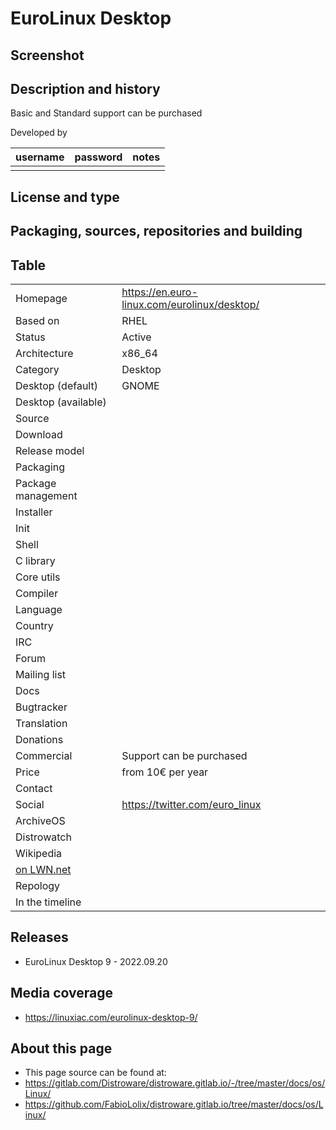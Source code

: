 # EuroLinux Desktop

## Screenshot


## Description and history


Basic and Standard support can be purchased

Developed by

| username | password | notes |
|----------|----------|-------|
|  |  |  |


## License and type




## Packaging, sources, repositories and building




## Table

|                       |  |
|-----------------------|--|
| Homepage              | <https://en.euro-linux.com/eurolinux/desktop/> |
| Based on              | RHEL |
| Status                | Active |
| Architecture          | x86_64 |
| Category              | Desktop |
| Desktop (default)     | GNOME |
| Desktop (available)   |  |
| Source                |  |
| Download              |  |
| Release model         |  |
| Packaging             |  |
| Package management    |  |
| Installer             |  |
| Init                  |  |
| Shell                 |  |
| C library             |  |
| Core utils            |  |
| Compiler              |  |
| Language              |  |
| Country               |  |
| IRC                   |  |
| Forum                 |  |
| Mailing list          |  |
| Docs                  |  |
| Bugtracker            |  |
| Translation           |  |
| Donations             |  |
| Commercial            | Support can be purchased |
| Price                 | from 10€ per year |
| Contact               |  |
| Social                | <https://twitter.com/euro_linux> <br> |
| ArchiveOS             |  |
| Distrowatch           |  |
| Wikipedia             |  |
| [on LWN.net](https://lwn.net/Distributions/) |  |
| Repology              |  |
| In the timeline       |  |


## Releases

* EuroLinux Desktop 9 - 2022.09.20


## Media coverage

* <https://linuxiac.com/eurolinux-desktop-9/>


## About this page

* This page source can be found at:
* <https://gitlab.com/Distroware/distroware.gitlab.io/-/tree/master/docs/os/Linux/>
* <https://github.com/FabioLolix/distroware.gitlab.io/tree/master/docs/os/Linux/>
